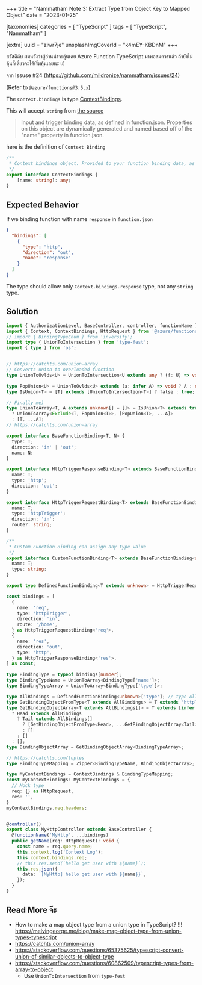 +++
title = "Nammatham Note 3: Extract Type from Object Key to Mapped Object"
date = "2023-01-25"

[taxonomies]
categories = [ "TypeScript" ]
tags = [ "TypeScript", "Nammatham" ]

[extra]
uuid = "ziwr7je"
unsplashImgCoverId = "k4mEY-KBDnM"
+++

สวัสดีคับ ผมหวังว่าผู้อ่านน่าจะคุ้นเคย Azure Function TypeScript มาพอสมควรแล้ว ถ้ายังไม่คุ้นก็เดี๋ยวจะได้เริ่มคุ้นเลยนะ
 เย้

จาก Issuse #24 (https://github.com/mildronize/nammatham/issues/24)

(Refer to `@azure/functions@3.5.x`)

The `Context.bindings` is type [ContextBindings](https://github.com/Azure/azure-functions-nodejs-library/blob/v3.x/types/Context.d.ts#L76-L79).

This will accept `string` from [the source](https://github.com/Azure/azure-functions-nodejs-library/blob/v3.x/types/Context.d.ts#L21-L24)
> Input and trigger binding data, as defined in function.json. Properties on this object are dynamically generated and named based off of the "name" property in function.json.

here is the definition of `Context Binding`

```ts
/**
 * Context bindings object. Provided to your function binding data, as defined in function.json.
 */
export interface ContextBindings {
    [name: string]: any;
}
```

## Expected Behavior

If we binding function with name `response` in `function.json`

```json
{
  "bindings": [
    {
      "type": "http",
      "direction": "out",
      "name": "response"
    }
  ]
}
```

The type should allow only `Context.bindings.response` type, not any `string` type.


## Solution

```ts
import { AuthorizationLevel, BaseController, controller, functionName } from 'nammatham';
import { Context, ContextBindings, HttpRequest } from '@azure/functions';
// import { BindingTypeEnum } from 'inversify';
import type { UnionToIntersection } from 'type-fest';
import { type } from 'os';


// https://catchts.com/union-array
// Converts union to overloaded function
type UnionToOvlds<U> = UnionToIntersection<U extends any ? (f: U) => void : never>;

type PopUnion<U> = UnionToOvlds<U> extends (a: infer A) => void ? A : never;
type IsUnion<T> = [T] extends [UnionToIntersection<T>] ? false : true;

// Finally me)
type UnionToArray<T, A extends unknown[] = []> = IsUnion<T> extends true
  ? UnionToArray<Exclude<T, PopUnion<T>>, [PopUnion<T>, ...A]>
  : [T, ...A];
// https://catchts.com/union-array

export interface BaseFunctionBinding<T, N> {
  type: T;
  direction: 'in' | 'out';
  name: N;
}

export interface HttpTriggerResponseBinding<T> extends BaseFunctionBinding<'http', T> {
  name: T;
  type: 'http';
  direction: 'out';
}

export interface HttpTriggerRequestBinding<T> extends BaseFunctionBinding<'httpTrigger', T> {
  name: T;
  type: 'httpTrigger';
  direction: 'in';
  route?: string;
}

/**
 * Custom Function Binding can assign any type value
 */
export interface CustomFunctionBinding<T> extends BaseFunctionBinding<string, T>, Record<string, any> {
  name: T;
  type: string;
}

export type DefinedFunctionBinding<T extends unknown> = HttpTriggerRequestBinding<T> | HttpTriggerResponseBinding<T>;

const bindings = [
  {
    name: 'req',
    type: 'httpTrigger',
    direction: 'in',
    route: '/home',
  } as HttpTriggerRequestBinding<'req'>,
  {
    name: 'res',
    direction: 'out',
    type: 'http',
  } as HttpTriggerResponseBinding<'res'>,
] as const;

type BindingType = typeof bindings[number];
type BindingTypeName = UnionToArray<BindingType['name']>;
type BindingTypeArray = UnionToArray<BindingType['type']>;

type AllBindings = DefinedFunctionBinding<unknown>['type']; // type AllBindings = "http" | "httpTrigger"
type GetBindingObjectFromType<T extends AllBindings> = T extends 'httpTrigger' ? HttpRequest : any;
type GetBindingObjectArray<T extends AllBindings[]> = T extends [infer Head, ...infer Tail]
  ? Head extends AllBindings
    ? Tail extends AllBindings[]
      ? [GetBindingObjectFromType<Head>, ...GetBindingObjectArray<Tail>]
      : []
    : []
  : [];
type BindingObjectArray = GetBindingObjectArray<BindingTypeArray>;

// https://catchts.com/tuples
type BindingTypeMapping = Zipper<BindingTypeName, BindingObjectArray>;

type MyContextBindings = ContextBindings & BindingTypeMapping;
const myContextBindings: MyContextBindings = {
  // Mock type
  req: {} as HttpRequest,
  res: '',
}
myContextBindings.req.headers;


@controller()
export class MyHttpController extends BaseController {
  @functionName('MyHttp', ...bindings)
  public getName(req: HttpRequest): void {
    const name = req.query.name;
    this.context.log('Context Log');
    this.context.bindings.req;
    // this.res.send(`hello get user with ${name}`);
    this.res.json({
      data: `[MyHttp] hello get user with ${name}}`,
    });
  }
}
```


## Read More จ๊ะ

- How to make a map object type from a union type in TypeScript? !!! https://melvingeorge.me/blog/make-map-object-type-from-union-types-typescript
- https://catchts.com/union-array
- https://stackoverflow.com/questions/65375625/typescript-convert-union-of-similar-objects-to-object-type
- https://stackoverflow.com/questions/60862509/typescript-types-from-array-to-object
  - Use `UnionToIntersection` from `type-fest`
